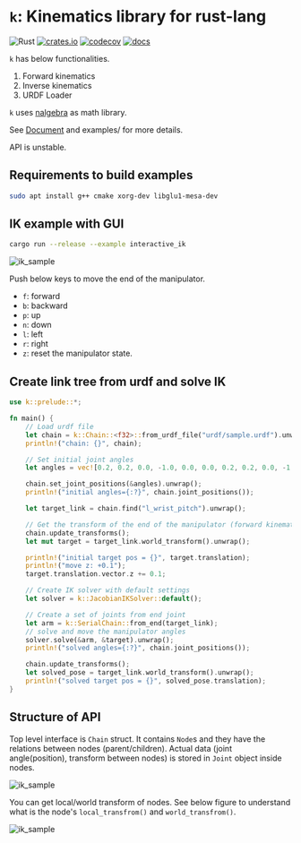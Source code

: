 # `k`: Kinematics library for rust-lang

 ![Rust](https://github.com/openrr/k/workflows/Rust/badge.svg) [![crates.io](https://img.shields.io/crates/v/k.svg)](https://crates.io/crates/k) [![codecov](https://codecov.io/gh/openrr/k/branch/master/graph/badge.svg?token=A0MGJ1V6US)](https://codecov.io/gh/openrr/k) [![docs](https://docs.rs/k/badge.svg)](https://docs.rs/k)

`k` has below functionalities.

1. Forward kinematics
1. Inverse kinematics
1. URDF Loader

`k` uses [nalgebra](http://nalgebra.org) as math library.

See [Document](http://docs.rs/k) and examples/ for more details.

API is unstable.

## Requirements to build examples

```bash
sudo apt install g++ cmake xorg-dev libglu1-mesa-dev
```

## IK example with GUI

```bash
cargo run --release --example interactive_ik
```

![ik_sample](img/screenshot.png)

Push below keys to move the end of the manipulator.

- `f`: forward
- `b`: backward
- `p`: up
- `n`: down
- `l`: left
- `r`: right
- `z`: reset the manipulator state.

## Create link tree from urdf and solve IK

```rust
use k::prelude::*;

fn main() {
    // Load urdf file
    let chain = k::Chain::<f32>::from_urdf_file("urdf/sample.urdf").unwrap();
    println!("chain: {}", chain);

    // Set initial joint angles
    let angles = vec![0.2, 0.2, 0.0, -1.0, 0.0, 0.0, 0.2, 0.2, 0.0, -1.0, 0.0, 0.0];

    chain.set_joint_positions(&angles).unwrap();
    println!("initial angles={:?}", chain.joint_positions());

    let target_link = chain.find("l_wrist_pitch").unwrap();

    // Get the transform of the end of the manipulator (forward kinematics)
    chain.update_transforms();
    let mut target = target_link.world_transform().unwrap();

    println!("initial target pos = {}", target.translation);
    println!("move z: +0.1");
    target.translation.vector.z += 0.1;

    // Create IK solver with default settings
    let solver = k::JacobianIKSolver::default();

    // Create a set of joints from end joint
    let arm = k::SerialChain::from_end(target_link);
    // solve and move the manipulator angles
    solver.solve(&arm, &target).unwrap();
    println!("solved angles={:?}", chain.joint_positions());

    chain.update_transforms();
    let solved_pose = target_link.world_transform().unwrap();
    println!("solved target pos = {}", solved_pose.translation);
}
```

## Structure of API

Top level interface is `Chain` struct. It contains `Node`s and they have the relations between nodes (parent/children).
Actual data (joint angle(position), transform between nodes) is stored in `Joint` object inside nodes.

![ik_sample](img/chain.png)

You can get local/world transform of nodes. See below figure to understand what is the node's `local_transfrom()` and `world_transfrom()`.

![ik_sample](img/transform.png)
